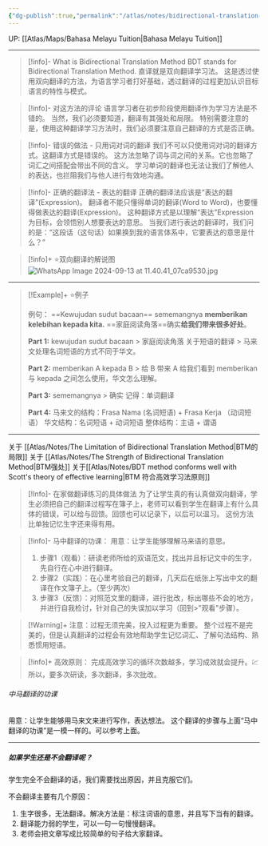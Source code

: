```yaml
---
{"dg-publish":true,"permalink":"/atlas/notes/bidirectional-translation-method-for-bm/","noteIcon":""}
---
```


UP: [[Atlas/Maps/Bahasa Melayu Tuition\|Bahasa Melayu Tuition]]

---
> [!info]- What is Bidirectional Translation Method
> BDT stands for Bidirectional Translation Method.
> 直译就是双向翻译学习法。
> 这是透过使用双向翻译的方法，为语言学习者打好基础，透过翻译的过程更加认识目标语言的特性与模式。

> [!info]- 对这方法的评论
> 语言学习者在初步阶段使用翻译作为学习方法是不错的。
> 当然，我们必须要知道，翻译有其强处和局限。
> 特别需要注意的是，使用这种翻译学习方法时，我们必须要注意自己翻译的方式是否正确。

> [!info]- 错误的做法 - 只用词对词的翻译
>我们不可以只使用词对词的翻译方式。这翻译方式是错误的。
> 这方法忽略了词与词之间的关系。它也忽略了词汇之间搭配会带出不同的含义。
> 学习单词的翻译也无法让我们了解他人的表达，也拦阻我们与他人进行有效地沟通。

> [!info]- 正确的翻译法 - 表达的翻译
> 正确的翻译法应该是“表达的翻译”(Expression)。
> 翻译者不能只懂得单词的翻译(Word to Word)，也要懂得做表达的翻译(Expression)。
> 这种翻译方式是以理解“表达”Expression为目标，会领悟别人想要表达的意思。
> 当我们进行表达的翻译时，我们问的是：“这段话（这句话）如果换到我的语言体系中，它要表达的意思是什么？”

> [!info]+ ⭐双向翻译的解说图
> ![WhatsApp Image 2024-09-13 at 11.40.41_07ca9530.jpg](/img/user/Atlas/Utilities/Images/WhatsApp%20Image%202024-09-13%20at%2011.40.41_07ca9530.jpg)

---
> [!Example]+ ⭐例子
>
> 例句：
> ==Kewujudan sudut bacaan== sememangnya **memberikan kelebihan kepada kita.**
> ==家庭阅读角落==确实**给我们带来很多好处**。
>
> **Part 1:**
> kewujudan sudut bacaan > 家庭阅读角落
> 关于短语的翻译 > 马来文处理名词短语的方式不同于华文。
> 
> **Part 2:**
> memberikan A kepada B >  给 B 带来 A
> 给我们看到 memberikan 与 kepada 之间怎么使用，华文怎么理解。
> 
> **Part 3:** 
> sememangnya > 确实
> 记得：单词翻译
>
> **Part 4:**
> 马来文的结构：Frasa Nama (名词短语) + Frasa Kerja （动词短语）
> 华文结构：名词短语 + 动词短语
> 整体结构：主语 + 谓语

---

关于 [[Atlas/Notes/The Limitation of Bidirectional Translation Method\|BTM的局限]] 
关于 [[Atlas/Notes/The Strength of Bidirectional Translation Method\|BTM强处]]
关于[[Atlas/Notes/BDT method conforms well with Scott's theory of effective learning\|BTM 符合高效学习法原则]]

> [!Info]- 在家做翻译练习的具体做法
> 为了让学生真的有认真做双向翻译，学生必须把自己的翻译过程写在簿子上，老师可以看到学生在翻译上有什么具体的错误，可以给与回馈。回馈也可以记录下，以后可以温习。
> 这份方法比单独记忆生字还来得有用。

> [!info]- 马中翻译的功课：
用意：让学生能够理解马来语的意思。
>
> 1. 步骤1（观看）：研读老师所给的双语范文，找出并且标记文中的生字，先自行在心中进行翻译。
>2. 步骤2（实践）：在心里考验自己的翻译，几天后在纸张上写出中文的翻译在作文簿子上。（至少两次）
> 3. 步骤3（反馈）：对照范文里的翻译，进行批改，标出哪些不会的地方，并进行自我检讨，针对自己的失误加以学习（回到>"观看"步骤）。

> [!Warning]+ 注意：过程无须完美，投入过程更为重要。
> 整个过程不是完美的，但是认真翻译的过程会有效地帮助学生记忆词汇、了解句法结构、熟悉惯用短语。

> [!info]+ 高效原则：
> 完成高效学习的循环次数越多，学习成效就会提升。💹
所以，要多次研读，多次翻译，多次批改。

###### 中马翻译的功课
用意：让学生能够用马来文来进行写作，表达想法。
这个翻译的步骤与上面“马中翻译的功课”是一模一样的。可以参考上面。

---
##### 如果学生还是不会翻译呢？
学生完全不会翻译的话，我们需要找出原因，并且克服它们。

不会翻译主要有几个原因：
1. 生字很多，无法翻译。解决方法是：标注词语的意思，并且写下当有的翻译。
2. 翻译能力弱的学生，可以一句一句慢慢翻译。
3. 老师会把文章写成比较简单的句子给大家翻译。
